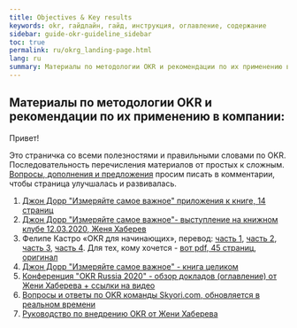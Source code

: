```yaml
---
title: Objectives & Key results
keywords: okr, гайдлайн, гайд, инструкция, оглавление, содержание
sidebar: guide-okr-guideline_sidebar
toc: true
permalink: ru/okrg_landing-page.html
lang: ru
summary: Материалы по методологии OKR и рекомендации по их применению в компании
---
```


## Материалы по методологии OKR и рекомендации по их применению в компании:

Привет! 

Это страничка со всеми полезностями и правильными словами по OKR. Последовательность перечисления материалов от простых к сложным. [Вопросы, дополнения и предложения](https://docs.google.com/document/d/1Ny9TL_79Q2MV79cllQu8llvuXG32ZHyRX5c1emZR-nY/edit?usp=sharing "хочешь спросить - сначала посмотри оглавление") просим писать в комментарии, чтобы страница улучшалась и развивалась.

1. [Джон Дорр "Измеряйте самое важное" приложения к книге, 14 страниц](https://yadi.sk/i/Wf1YUGNCh-UASw "15 минут пролистать")
2. [Джон Дорр "Измеряйте самое важное"- выступление на книжном клубе 12.03.2020, Женя Хаберев](https://www.youtube.com/watch?v=RIezJkcpows&feature=youtu.be "25 минут просмотра")
3. Фелипе Кастро «OKR для начинающих», перевод: [часть 1](https://scrumtrek.ru/blog/the-beginners-guide-to-okr-1/ "5 минут на прочтение"), [часть 2](https://scrumtrek.ru/blog/the-beginners-guide-to-okr-2/ "5 минут на прочтение"), [часть 3](https://scrumtrek.ru/blog/the-beginners-guide-to-okr-3/ "5 минут на прочтение"),  [часть 4](https://scrumtrek.ru/blog/the-beginners-guide-to-okr-4/ "5 минут на прочтение"). Для тех, кому хочется - [вот pdf, 45 страниц](https://scrumtrek.ru/blog/wp-content/uploads/2018/08/the-beginners-guide-to-okr-scrumtrek-ru.pdf "30 минут полистать"), [оригинал](https://felipecastro.com/en/okr/what-is-okr/ "попросят почту, но выдадут доступ до всяких допиков")
4. [Джон Дорр "Измеряйте самое важное" - книга целиком](https://fs2.inspider.ru/file/2019/03/07/a22d37eb84518223e20a026e3879b9d4.pdf "4 часа чтения")
5. [Конференция "OKR Russia 2020" - обзор докладов (оглавление) от Жени Хаберева + ссылки на видео](https://docs.google.com/document/d/1iHdfC5YeHAqDFXSe_t41cmKLTQ4iNb3NMIVNXMohv-0/edit "20+ видосов с комментариями")
6. [Вопросы и ответы по OKR команды Skyori.com, обновляется в реальном времени](https://docs.google.com/document/d/1Ny9TL_79Q2MV79cllQu8llvuXG32ZHyRX5c1emZR-nY/edit?usp=sharing "хочешь спросить - сначала посмотри оглавление")
7. [Руководство по внедрению OKR от Жени Хаберева](https://docs.google.com/document/d/1Is2iGIZQJAaqLtArdyezd3TwwPOb_aw4zyLJrqlKxwU/edit?usp=sharing)

